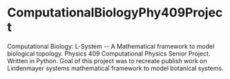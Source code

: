 # ComputationalBiologyPhy409Project
Computational Biology: L-System -- A Mathematical framework to model biological topology. Physics 409 Computational Physics Senior Project. Written in Python. Goal of this project was to recreate publish work on Lindenmayer systems mathematical framework to model botanical systems. 
